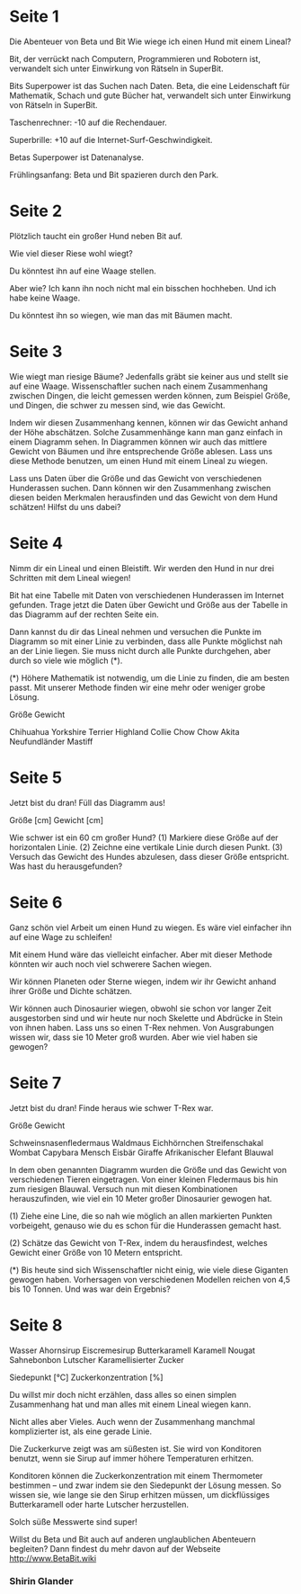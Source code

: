 # Seite 1

Die Abenteuer von Beta und Bit
Wie wiege ich einen Hund mit einem Lineal?

Bit, der verrückt nach Computern, Programmieren und Robotern ist, verwandelt sich unter Einwirkung von Rätseln in SuperBit.

Bits Superpower ist das Suchen nach Daten.
Beta, die eine Leidenschaft für Mathematik, Schach und gute Bücher hat, verwandelt sich unter Einwirkung von Rätseln in SuperBit.

Taschenrechner: -10 auf die Rechendauer.

Superbrille: +10 auf die Internet-Surf-Geschwindigkeit.

Betas Superpower ist Datenanalyse.

Frühlingsanfang: Beta und Bit spazieren durch den Park.

# Seite 2

Plötzlich taucht ein großer Hund neben Bit auf.

Wie viel dieser Riese wohl wiegt?

Du könntest ihn auf eine Waage stellen.

Aber wie? Ich kann ihn noch nicht mal ein bisschen hochheben. Und ich habe keine Waage.

Du könntest ihn so wiegen, wie man das mit Bäumen macht.

# Seite 3

Wie wiegt man riesige Bäume? Jedenfalls gräbt sie keiner aus und stellt sie auf eine Waage. Wissenschaftler suchen nach einem Zusammenhang zwischen Dingen, die leicht gemessen werden können, zum Beispiel Größe, und Dingen, die schwer zu messen sind, wie das Gewicht.

Indem wir diesen Zusammenhang kennen, können wir das Gewicht anhand der Höhe abschätzen. Solche Zusammenhänge kann man ganz einfach in einem Diagramm sehen. In Diagrammen können wir auch das mittlere Gewicht von Bäumen und ihre entsprechende Größe ablesen. Lass uns diese Methode benutzen, um einen Hund mit einem Lineal zu wiegen.

Lass uns Daten über die Größe und das Gewicht von verschiedenen Hunderassen suchen. Dann können wir den Zusammenhang zwischen diesen beiden Merkmalen herausfinden und das Gewicht von dem Hund schätzen! Hilfst du uns dabei?

# Seite 4

Nimm dir ein Lineal und einen Bleistift. Wir werden den Hund in nur drei Schritten mit dem Lineal wiegen!

Bit hat eine Tabelle mit Daten von verschiedenen Hunderassen im Internet gefunden. Trage jetzt die Daten über Gewicht und Größe aus der Tabelle in das Diagramm auf der rechten Seite ein.

Dann kannst du dir das Lineal nehmen und versuchen die Punkte im Diagramm so mit einer Linie zu verbinden, dass alle Punkte möglichst nah an der Linie liegen. Sie muss nicht durch alle Punkte durchgehen, aber durch so viele wie möglich (*).

(*) Höhere Mathematik ist notwendig, um die Linie zu finden, die am besten passt. Mit unserer Methode finden wir eine mehr oder weniger grobe Lösung.

Größe Gewicht

Chihuahua
Yorkshire
Terrier
Highland Collie
Chow Chow
Akita
Neufundländer
Mastiff

# Seite 5

Jetzt bist du dran! Füll das Diagramm aus!

Größe [cm]
Gewicht [cm]

Wie schwer ist ein 60 cm großer Hund? (1) Markiere diese Größe auf der horizontalen Linie. (2) Zeichne eine vertikale Linie durch diesen Punkt. (3) Versuch das Gewicht des Hundes abzulesen, dass dieser Größe entspricht. Was hast du herausgefunden?

# Seite 6

Ganz schön viel Arbeit um einen Hund zu wiegen. Es wäre viel einfacher ihn auf eine Wage zu schleifen!

Mit einem Hund wäre das vielleicht einfacher. Aber mit dieser Methode könnten wir auch noch viel schwerere Sachen wiegen.

Wir können Planeten oder Sterne wiegen, indem wir ihr Gewicht anhand ihrer Größe und Dichte schätzen.

Wir können auch Dinosaurier wiegen, obwohl sie schon vor langer Zeit ausgestorben sind und wir heute nur noch Skelette und Abdrücke in Stein von ihnen haben. Lass uns so einen T-Rex nehmen. Von Ausgrabungen wissen wir, dass sie 10 Meter groß wurden. Aber wie viel haben sie gewogen?


# Seite 7

Jetzt bist du dran! Finde heraus wie schwer T-Rex war.

Größe
Gewicht

Schweinsnasenfledermaus
Waldmaus
Eichhörnchen
Streifenschakal
Wombat
Capybara
Mensch
Eisbär
Giraffe
Afrikanischer Elefant
Blauwal

In dem oben genannten Diagramm wurden die Größe und das Gewicht von verschiedenen Tieren eingetragen. Von einer kleinen Fledermaus bis hin zum riesigen Blauwal. Versuch nun mit diesen Kombinationen herauszufinden, wie viel ein 10 Meter großer Dinosaurier gewogen hat.

(1) Ziehe eine Line, die so nah wie möglich an allen markierten Punkten vorbeigeht, genauso wie du es schon für die Hunderassen gemacht hast.

(2) Schätze das Gewicht von T-Rex, indem du herausfindest, welches Gewicht einer Größe von 10 Metern entspricht.

(*) Bis heute sind sich Wissenschaftler nicht einig, wie viele diese Giganten gewogen haben. Vorhersagen von verschiedenen Modellen reichen von 4,5 bis 10 Tonnen. Und was war dein Ergebnis?


# Seite 8

Wasser
Ahornsirup
Eiscremesirup
Butterkaramell
Karamell
Nougat
Sahnebonbon
Lutscher
Karamellisierter Zucker


Siedepunkt [°C]
Zuckerkonzentration [%]

Du willst mir doch nicht erzählen, dass alles so einen simplen Zusammenhang hat und man alles mit einem Lineal wiegen kann.

Nicht alles aber Vieles. Auch wenn der Zusammenhang manchmal komplizierter ist, als eine gerade Linie.

Die Zuckerkurve zeigt was am süßesten ist. Sie wird von Konditoren benutzt, wenn sie Sirup auf immer höhere Temperaturen erhitzen.

Konditoren können die Zuckerkonzentration mit einem Thermometer bestimmen – und zwar indem sie den Siedepunkt der Lösung messen. So wissen sie, wie lange sie den Sirup erhitzen müssen, um dickflüssiges Butterkaramell
oder harte Lutscher herzustellen.

Solch süße Messwerte sind super!

Willst du Beta und Bit auch auf anderen unglaublichen Abenteuern begleiten? Dann findest du mehr davon auf der Webseite http://www.BetaBit.wiki


### Shirin Glander